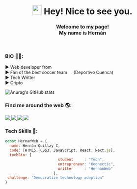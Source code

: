<h1 align="center"><img src="https://emojis.slackmojis.com/emojis/images/1630277595/49134/bruhoof.gif?1630277595" width="30"/> Hey! Nice to see you.</h1>


<h3 align="center">Welcome to my page!</br> 
My name is Hernán</h3></br>

<h3>BIO 🙋‍♂️:</h3>
  
<p>
▶ Web developer from <img src="https://cdn-icons-png.flaticon.com/512/330/330581.png" width="13"/></br>
▶ Fan of the best soccer team  <img src="https://emojis.slackmojis.com/emojis/images/1631209219/49330/clubdeportivocuenca.png?1631209219" width="13"/> (Deportivo Cuenca)</br>
▶ Tech Writter <img src="https://emojis.slackmojis.com/emojis/images/1520808873/3643/cool-doge.gif?1520808873" width="13"/></br>
▶ Cripto <img src="https://emojis.slackmojis.com/emojis/images/1617168132/26374/bitcoin_party.gif?1617168132" width="13"/></br>

![Anurag's GitHub stats](https://github-readme-stats.vercel.app/api?username=hernanweb&theme=dark&show_icons=true)

</p>

<h3>Find me around the web 🌎:</h3>

<a href="https://twitter.com/hernanwebec/">
  <img src="https://img.shields.io/badge/Twitter-61A6F9?style=for-the-badge&logo=twitter&logoColor=white" />
</a>
<a href="https://www.instagram.com/hernanqec/">
  <img src="https://img.shields.io/badge/Instagram-E4405F?style=for-the-badge&logo=instagram&logoColor=white" />
</a>
<a href="https://www.linkedin.com/in/hernan-quillay/">
  <img src="https://img.shields.io/badge/LinkedIn-0077B5?style=for-the-badge&logo=linkedin&logoColor=white" />
</a>
<a href="https://www.facebook.com/hernanwebec/">
  <img src="https://img.shields.io/badge/Facebook-1877F2?style=for-the-badge&logo=facebook&logoColor=white" />
</a>


<h3>Tech Skills 🤵:</h3>

```javascript
const HernanWeb = {
  name: Hernán Quillay C,
  code: [HTML5, CSS3, JavaScript, React, Next.js],
  techBio: {
                        student     : "Tech",
                        entrepreneur: "Koonectic",
                        writter     : "HernánWeb"
                      },
 challenge: "Democratize technology adoption"
}
```



<!---
hernanweb/hernanweb is a ✨ special ✨ repository because its `README.md` (this file) appears on your GitHub profile.
You can click the Preview link to take a look at your changes.
--->
